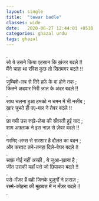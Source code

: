 ```yaml
---
layout: single
title:  "tewar badle"
classes: wide
date:   2020-06-27 12:44:01 +0530
categories: ghazal urdu
tags: ghazal
---
```

.<br>
सो ये उसने किया एहसान कि ख़ंजर बदले !!<br>
मैंने चाहा था रविश कुछ तो सितमगर बदले !!<br>
.<br>
जुम्बिशे-लब से तिरे हर्फ़ के वा होने तक  ;  <br>
कितने अदवार मिरी ज़ात के अंदर बदले !!<br>
.<br>
साथ चलना हुआ हमको न चमन में भी नसीब ;<br>
ख़ार चुभते ही पए-यार  ने  तेवर बदले !!<br>
.<br>
छा गयी उस रुख़े-ज़ेबा की सँवरती हुई याद ;<br>
शाम अफ़्लाक ने इस नाज़ से ज़ेवर बदले !!<br>
.<br>
गरमिए-लम्स से सरशार है दौलत का बदन ;<br>
और करवट तने-तनहा दिले-बेघर बदले !! <br>
.<br>
साफ़ गोई नहीं अच्छी , ये जुआ-ख़ाना है ;<br>
जीत उसकी यहाँ पत्ते जो छिपाकर बदले !!<br>
.<br>
पसे-मँज़र हैं वही जिनके बुज़ुर्गों ने फ़राज़ ;<br>
रस्मे-कोहना की मुहब्बत में न मँज़र बदले !!<br>
.<br>

